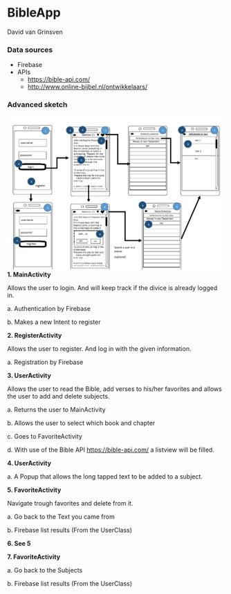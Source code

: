 # BibleApp
David van Grinsven

### Data sources
* Firebase
* APIs
  * https://bible-api.com/
  * http://www.online-bijbel.nl/ontwikkelaars/

### Advanced sketch
  ![draft](/doc/draft1-page-001.jpg)
__1.	MainActivity__

Allows the user to login. And will keep track if the divice is already logged in.

  a.	Authentication by Firebase
  
  b.	Makes a new Intent to register
  
__2.	RegisterActivity__

Allows the user to register. And log in with the given information.

  a.	Registration by Firebase
  
__3.	UserActivity__

Allows the user to read the Bible, add verses to his/her favorites and allows the user to add and delete subjects.

  a.	Returns the user to MainActivity
  
  b.	Allows the user to select which book and chapter
  
  c.	Goes to FavoriteActivity
  
  d.	With use of the Bible API https://bible-api.com/ a listview will be filled.
  
__4.	UserActivity__

  a.	A Popup that allows the long tapped text to be added to a subject.
  
__5.	FavoriteActivity__

Navigate trough favorites and delete from it.

  a.	Go back to the Text you came from
  
  b.	Firebase list results (From the UserClass)
  
__6.	See 5__

__7.	FavoriteActivity__

  a.	Go back to the Subjects
  
  b.	Firebase list results (From the UserClass)
  


